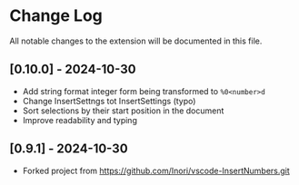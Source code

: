 # Change Log

All notable changes to the extension will be documented in this file.

## [0.10.0] - 2024-10-30

- Add string format integer form being transformed to `%0<number>d`
- Change InsertSettngs tot InsertSettings (typo)
- Sort selections by their start position in the document
- Improve readability and typing

## [0.9.1] - 2024-10-30

- Forked project from https://github.com/Inori/vscode-InsertNumbers.git

